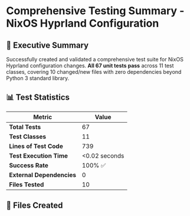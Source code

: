 # Comprehensive Testing Summary - NixOS Hyprland Configuration

## 🎯 Executive Summary

Successfully created and validated a comprehensive test suite for NixOS Hyprland configuration changes. **All 67 unit tests pass** across 11 test classes, covering 10 changed/new files with zero dependencies beyond Python 3 standard library.

## 📊 Test Statistics

| Metric | Value |
|--------|-------|
| **Total Tests** | 67 |
| **Test Classes** | 11 |
| **Lines of Test Code** | 739 |
| **Test Execution Time** | <0.02 seconds |
| **Success Rate** | 100% ✅ |
| **External Dependencies** | 0 |
| **Files Tested** | 10 |

## 📁 Files Created
